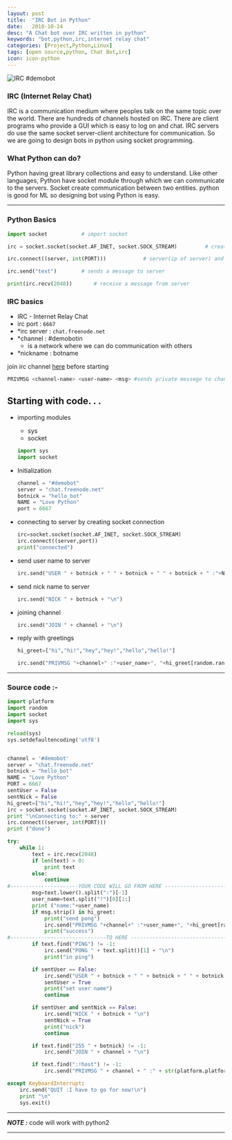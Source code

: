 ```yaml
---
layout: post
title:  "IRC Bot in Python"
date:   2018-10-24
desc: "A Chat bot over IRC written in python"
keywords: "bot,python,irc,internet relay chat"
categories: [Project,Python,Linux]
tags: [open source,python, Chat Bot,irc]
icon: icon-python
---
```

![IRC #demobot](https://img.shields.io/badge/freenode-%23demobot-green.svg)
### IRC (Internet Relay Chat)
IRC is a communication medium where peoples talk on the same topic over the world. There are hundreds of channels hosted on IRC. There are client programs who provide a GUI which is easy to log on and chat. IRC servers do use the same socket server-client architecture for communication.  So we are going to design bots in python using socket programming.

### What Python can do?
Python having great library collections and easy to understand. Like other languages, Python have socket module through which we can communicate to the servers. Socket create communication between two entities. python is good for ML so designing bot using Python is easy.

---

### Python Basics

```python
import socket           # import socket

irc = socket.socket(socket.AF_INET, socket.SOCK_STREAM)         # create socket object

irc.connect((server, int(PORT)))            # server(ip of server) and port number

irc.send("text")        # sends a message to server

print(irc.recv(2048))       # receive a message from server
```


### IRC basics
-   IRC - Internet Relay Chat
-   irc port : ```6667```
-   *irc server : ```chat.freenode.net```
-   *channel : #demobotin
    -   is a network where we can do communication with others
-   *nickname : botname

join irc channel [here](https://webchat.freenode.net/?channels=%23demobot) before starting
```sh
PRIVMSG <channel-name> <user-name> <msg> #sends private messege to channel
```

## Starting with code. . .
-   importing modules
    -   sys
    -   socket
    ```python
    import sys
    import socket
    ```

-   Initialization
    ```python
    channel = "#demobot"
    server = "chat.freenode.net"
    botnick = "hello_bot"
    NAME = "Love Python"
    port = 6667
    ```

-   connecting to server by creating socket connection
    ```python
    irc=socket.socket(socket.AF_INET, socket.SOCK_STREAM)
    irc.connect((server,port))
    print("connected")
    ```

-   send user name to server
    ```python
    irc.send("USER " + botnick + " " + botnick + " " + botnick + " :"+NAME+"\n")
    ```

-   send nick name to server
    ```python
    irc.send("NICK " + botnick + "\n")
    ```

-   joining channel
    ```python
    irc.send("JOIN " + channel + "\n")
    ```

-   reply with greetings
    ```python
    hi_greet=["hi","hi!","hey","hey!","hello","hello!"]

    irc.send("PRIVMSG "+channel+" :"+user_name+", "+hi_greet[random.randint(0, 5)]+" \n")
    ```

---
### Source code :-
```python
import platform
import random
import socket
import sys

reload(sys)
sys.setdefaultencoding('utf8')


channel = '#demobot'
server = "chat.freenode.net"
botnick = "hello_bot"
NAME = "Love Python"
PORT = 6667
sentUser = False
sentNick = False
hi_greet=["hi","hi!","hey","hey!","hello","hello!"]
irc = socket.socket(socket.AF_INET, socket.SOCK_STREAM)
print "\nConnecting to:" + server
irc.connect((server, int(PORT)))
print ("done")

try:
    while 1:
        text = irc.recv(2048)
        if len(text) > 0:
            print text
        else:
            continue
#----------------------YOUR CODE WILL GO FROM HERE -----------------------
        msg=text.lower().split(":")[-1]
        user_name=text.split("!")[0][1:]
        print ("name:"+user_name)
        if msg.strip() in hi_greet:
            print("send pong")
            irc.send("PRIVMSG "+channel+" :"+user_name+", "+hi_greet[random.randint(0, 5)]+" \n")
            print("success")
#-------------------------------TO HERE ----------------------------------
        if text.find("PING") != -1:
            irc.send("PONG " + text.split()[1] + "\n")
            print("in ping")

        if sentUser == False:
            irc.send("USER " + botnick + " " + botnick + " " + botnick + " :"+NAME+"\n")
            sentUser = True
            print("set user name")
            continue

        if sentUser and sentNick == False:
            irc.send("NICK " + botnick + "\n")
            sentNick = True
            print("nick")
            continue

        if text.find("255 " + botnick) != -1:
            irc.send("JOIN " + channel + "\n")

        if text.find(":!host") != -1:
            irc.send("PRIVMSG " + channel + " :" + str(platform.platform()) + "\n")

except KeyboardInterrupt:
    irc.send("QUIT :I have to go for now!\n")
    print "\n"
    sys.exit()
```

---
***NOTE :***
code will work with python2

---

